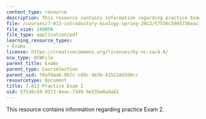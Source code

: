 ```yaml
---
content_type: resource
description: This resource contains information regarding practice Exam 2.
file: /courses/7-013-introductory-biology-spring-2013/57536c5995736eac73499e535e0ada61_MIT7_013S13_Exam_2.pdf
file_size: 249050
file_type: application/pdf
learning_resource_types:
- Exams
license: https://creativecommons.org/licenses/by-nc-sa/4.0/
ocw_type: OCWFile
parent_title: Exams
parent_type: CourseSection
parent_uid: 7dafdaa6-9b7c-cd9c-463b-415218d3d0cc
resourcetype: Document
title: 7.013 Practice Exam 2
uid: 57536c59-9573-6eac-7349-9e535e0ada61
---
```

This resource contains information regarding practice Exam 2.